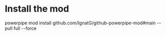 # Install the mod

powerpipe mod install github.com/IgnatG/github-powerpipe-mod#main --pull full --force
